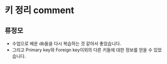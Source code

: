 # 키 정리 comment

## 류정모
- 수업으로 배운 db들을 다시 복습하는 것 같아서 좋았습니다.
- 그리고 Primary key와 Foreign key이외의 다른 키들에 대한 정보를 얻을 수 있었습니다.
